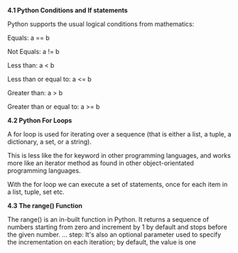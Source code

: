 <b>4.1 Python Conditions and If statements</b><p>
Python supports the usual logical conditions from mathematics:<p>
Equals: a == b<p>
Not Equals: a != b<p>
Less than: a < b<p>
Less than or equal to: a <= b<p>
Greater than: a > b<p>
Greater than or equal to: a >= b<p>

<b>4.2 Python For Loops</b></p>
A for loop is used for iterating over a sequence (that is either a list, a tuple, a dictionary, a set, or a string).<p>
This is less like the for keyword in other programming languages, and works more like an iterator method as found in other object-orientated programming languages.<p>
With the for loop we can execute a set of statements, once for each item in a list, tuple, set etc.

<b>4.3 The range() Function</b><p>
The range() is an in-built function in Python. It returns a sequence of numbers starting from zero and increment by 1 by default and stops before the given number. ... step: It's also an optional parameter used to specify the incrementation on each iteration; by default, the value is one